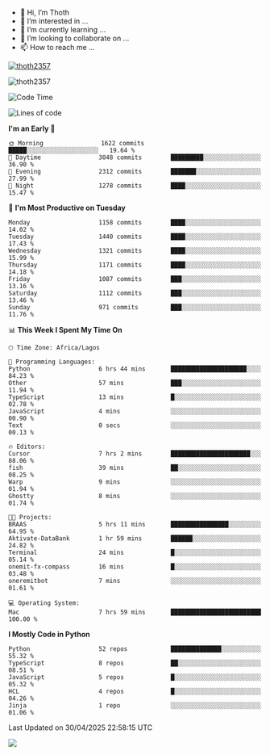 <!---
thoth2357/thoth2357 is a ✨ special ✨ repository because its `README.md` (this file) appears on your GitHub profile.
You can click the Preview link to take a look at your changes.
--->

- 👋 Hi, I’m Thoth
- 👀 I’m interested in ...
- 🌱 I’m currently learning ...
- 💞️ I’m looking to collaborate on ...
- 📫 How to reach me ...


<p align="left"> <a href="https://github.com/ryo-ma/github-profile-trophy"><img src="https://github-profile-trophy.vercel.app/?username=thoth2357&theme=gruvbox&no-bg=true&no-frame=false&title=MultiLanguage,Commits,Repositories,Stars,Followers,PullRequest,Reviews,Issues" alt="thoth2357" /></a> </p>

<p align="left"> <img src="https://komarev.com/ghpvc/?username=thoth2357&label=Profile%20views&color=0e75b6&style=flat" alt="thoth2357" /> </p>

<!--START_SECTION:waka-->
![Code Time](http://img.shields.io/badge/Code%20Time-3%2C386%20hrs%2045%20mins-blue)

![Lines of code](https://img.shields.io/badge/From%20Hello%20World%20I%27ve%20Written-31.0%20million%20lines%20of%20code-blue)

**I'm an Early 🐤** 

```text
🌞 Morning                1622 commits        █████░░░░░░░░░░░░░░░░░░░░   19.64 % 
🌆 Daytime                3048 commits        █████████░░░░░░░░░░░░░░░░   36.90 % 
🌃 Evening                2312 commits        ███████░░░░░░░░░░░░░░░░░░   27.99 % 
🌙 Night                  1278 commits        ████░░░░░░░░░░░░░░░░░░░░░   15.47 % 
```
📅 **I'm Most Productive on Tuesday** 

```text
Monday                   1158 commits        ████░░░░░░░░░░░░░░░░░░░░░   14.02 % 
Tuesday                  1440 commits        ████░░░░░░░░░░░░░░░░░░░░░   17.43 % 
Wednesday                1321 commits        ████░░░░░░░░░░░░░░░░░░░░░   15.99 % 
Thursday                 1171 commits        ████░░░░░░░░░░░░░░░░░░░░░   14.18 % 
Friday                   1087 commits        ███░░░░░░░░░░░░░░░░░░░░░░   13.16 % 
Saturday                 1112 commits        ███░░░░░░░░░░░░░░░░░░░░░░   13.46 % 
Sunday                   971 commits         ███░░░░░░░░░░░░░░░░░░░░░░   11.76 % 
```


📊 **This Week I Spent My Time On** 

```text
🕑︎ Time Zone: Africa/Lagos

💬 Programming Languages: 
Python                   6 hrs 44 mins       █████████████████████░░░░   84.23 % 
Other                    57 mins             ███░░░░░░░░░░░░░░░░░░░░░░   11.94 % 
TypeScript               13 mins             █░░░░░░░░░░░░░░░░░░░░░░░░   02.78 % 
JavaScript               4 mins              ░░░░░░░░░░░░░░░░░░░░░░░░░   00.90 % 
Text                     0 secs              ░░░░░░░░░░░░░░░░░░░░░░░░░   00.13 % 

🔥 Editors: 
Cursor                   7 hrs 2 mins        ██████████████████████░░░   88.06 % 
fish                     39 mins             ██░░░░░░░░░░░░░░░░░░░░░░░   08.25 % 
Warp                     9 mins              ░░░░░░░░░░░░░░░░░░░░░░░░░   01.94 % 
Ghostty                  8 mins              ░░░░░░░░░░░░░░░░░░░░░░░░░   01.74 % 

🐱‍💻 Projects: 
BRAAS                    5 hrs 11 mins       ████████████████░░░░░░░░░   64.95 % 
Aktivate-DataBank        1 hr 59 mins        ██████░░░░░░░░░░░░░░░░░░░   24.82 % 
Terminal                 24 mins             █░░░░░░░░░░░░░░░░░░░░░░░░   05.14 % 
onemit-fx-compass        16 mins             █░░░░░░░░░░░░░░░░░░░░░░░░   03.48 % 
oneremitbot              7 mins              ░░░░░░░░░░░░░░░░░░░░░░░░░   01.61 % 

💻 Operating System: 
Mac                      7 hrs 59 mins       █████████████████████████   100.00 % 
```

**I Mostly Code in Python** 

```text
Python                   52 repos            ██████████████░░░░░░░░░░░   55.32 % 
TypeScript               8 repos             ██░░░░░░░░░░░░░░░░░░░░░░░   08.51 % 
JavaScript               5 repos             █░░░░░░░░░░░░░░░░░░░░░░░░   05.32 % 
HCL                      4 repos             █░░░░░░░░░░░░░░░░░░░░░░░░   04.26 % 
Jinja                    1 repo              ░░░░░░░░░░░░░░░░░░░░░░░░░   01.06 % 
```




 Last Updated on 30/04/2025 22:58:15 UTC
<!--END_SECTION:waka-->
<!--![](http://github-profile-summary-cards.vercel.app/api/cards/profile-details?username=thoth2357&theme=2077)

![](http://github-profile-summary-cards.vercel.app/api/cards/stats?username=thoth2357&theme=2077)![](http://github-profile-summary-cards.vercel.app/api/cards/productive-time?username=thoth2357&theme=2077&utcOffset=8) -->
<img src="https://t.bkit.co/w_6789c39040b80.gif" />
